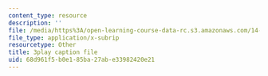 ```yaml
---
content_type: resource
description: ''
file: /media/https%3A/open-learning-course-data-rc.s3.amazonaws.com/14-13-psychology-and-economics-spring-2020/68d961f5b0e185ba27abe33982420e21_lD_73cro7wc.srt
file_type: application/x-subrip
resourcetype: Other
title: 3play caption file
uid: 68d961f5-b0e1-85ba-27ab-e33982420e21
---
```

